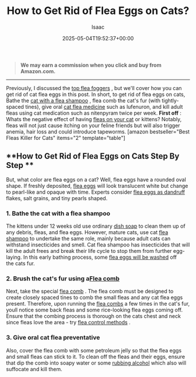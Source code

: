 ﻿---
author: Isaac
layout: post
title: How to Get Rid of Flea Eggs on Cats?
date: '2025-05-04T19:52:37+00:00'
categories:
- Fleas
- Guide
tags: []
slug: /how-to-get-rid-of-flea-eggs-on-cats/
lastmod: 2025-05-07T12:21:27+03:00
---
> **We may earn a commission when you click and buy from Amazon.com.**
>

---
Previously, I discussed the
[top flea foggers](https://pestpolicy.com/best-fogger-for-fleas/)
, but we'll cover how you can get rid of cat flea eggs in this post.
In short, to get rid of flea eggs on cats, Bathe the
[cat with a flea shampoo](https://pestpolicy.com/best-flea-shampoo-for-cats/)
, flea comb the cat's fur (with tightly-spaced tines), give oral
[cat flea medicine](https://pestpolicy.com/best-flea-treatment-for-cats/)
such as lufenuron, and kill adult fleas using cat medication such as nitenpyram twice per week.
**First off**
: Whats the negative effect of having
[fleas on your cat](https://entnemdept.ufl.edu/creatures/urban/occas/catflea.htm)
or kittens? Notably, fleas will not just cause itching on your feline friends but will also trigger anemia, hair loss and could introduce tapeworms.
[amazon bestseller="Best Fleas Killer for Cats" items="2" template="table"]
## **How to Get Rid of Flea Eggs on Cats Step By Step **
But, what color are flea eggs on a cat? Well, flea eggs have a rounded oval shape. If freshly deposited,
[flea eggs](https://pestpolicy.com/does-the-dryer-kill-fleas/)
will look translucent white but change to pearl-like and opaque with time. Experts consider
[flea eggs as dandruff](https://pestpolicy.com/flea-eggs-vs-dandruff/)
flakes, salt grains, and tiny pearls shaped.
### 1. Bathe the cat with a flea shampoo
The kittens under 12 weeks old use ordinary
[dish soap](https://pestpolicy.com/dawn-dish-soap-for-fleas/)
to clean them up of any debris, fleas, and flea eggs.
However, mature cats, use cat
[flea shampoo](https://pestpolicy.com/best-flea-shampoo-for-dogs/)
to undertake the same role, mainly because adult cats can withstand insecticides and smell.
Cat flea shampoo has insecticides that will kill the adult frees and break their life cycle to stop them from further egg-laying. In this early bathing process, some
[flea eggs will be washed](https://pestpolicy.com/how-to-kill-flea-eggs/)
off the cats fur.
### 2. Brush the cat's fur using a[Flea comb](https://pestpolicy.com/best-flea-comb-for-cats/)
Next, take the special
[flea comb](https://pestpolicy.com/best-flea-combs-for-dogs/)
. The flea comb must be designed to create closely spaced tines to comb the small fleas and any cat flea eggs present.
Therefore, upon running the
[flea combs](https://pestpolicy.com/best-electronic-flea-comb/)
a few times in the cat's fur, youll notice some back fleas and some rice-looking flea eggs coming off.
Ensure that the combing process is thorough on the cats chest and neck since fleas love the area - try
[flea control methods](http://ipm.ucanr.edu/PMG/PESTNOTES/pn7419.html)
.
### 3. Give oral cat flea preventative
Also, cover the flea comb with some petroleum jelly so that the flea eggs and small fleas can stick to it.
To clean off the fleas and their eggs, ensure that dip the comb into soapy water or some
[rubbing alcohol](https://pestpolicy.com/does-rubbing-alcohol-kill-bed-bugs/)
 which also will suffocate and kill them.